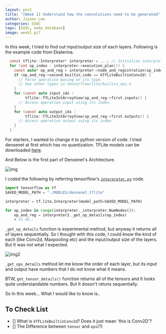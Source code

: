 ```yaml
---
layout: post
title: "[Week 1] Understand how the convolutions need to be generated"
author: Jiyeon Lee
categories: GSOC
tags: [GSOC, make_database]
image: week1.gif
---
```


In this week, I tried to find out input/output size of each layers. Following is the example code from Ekaterina.

```c
  const tflite::Interpreter* interpreter = ...; // Initialize interpreter
  for (int op_index : interpreter->execution_plan()) {
    const auto* op_and_reg = interpreter->node_and_registration(op_index);
    if (op_and_reg->second.builtin_code == kTfLiteBuiltinConv2d) {
      // Parse operation basing on its type.
      // See other types in tensorflow/lite/builtin_ops.h
    }
    for (const auto input_idx :
         tflite::TfLiteIntArrayView(op_and_reg->first.inputs)) {
      // Access operation input using its index.
    }
    for (const auto output_idx :
         tflite::TfLiteIntArrayView(op_and_reg->first.outputs)) {
      // Access operation output using its index.
    }
  }
```

For starters, I wanted to change it to python version of code. I tried densenet at first which has no quantization. TFLite models can be downloaded [here](https://www.tensorflow.org/lite/guide/hosted_models?hl=ko). 

And Below is the first part of Densenet's Architecture.

![img](img1.png)

I coded the following by referring tensorflow's [`interpreter.py`](https://github.com/tensorflow/tensorflow/blob/master/tensorflow/lite/python/interpreter.py) code. 


```python
import tensorflow as tf
SAVED_MODEL_PATH = "./MODLES/densenet.tflite"

interpreter = tf.lite.Interpreter(model_path=SAVED_MODEL_PATH)

for op_index in range(interpreter._interpreter.NumNodes()):
    op_and_reg = interpreter2._get_op_details(op_index)
    # to do.. 
```

`_get_op_details` function is experimental method, but anyway it returns all of layers sequentially. So I thought with this code, I could know the kind of each (like Conv2d, Maxpooling etc) and the input/output size of the layers. But It was not what I expected. 

![img2](img2.png)

`_get_ops_details` method let me know the order of each layer, but its input and output have numbers that I do not know what it means. 

BTW, `get_tensor_details()` function returns all of the tensors and It looks quite understandable numbers. But It doesn't retuns sequentially.



So In this week... What I would like to know is..

## To Check List

- [] What is `kTFLiteBuiltinConv2d`? Does it just mean 'this is Conv2D'?
- [] The Difference between `tensor` and `ops`(?)
